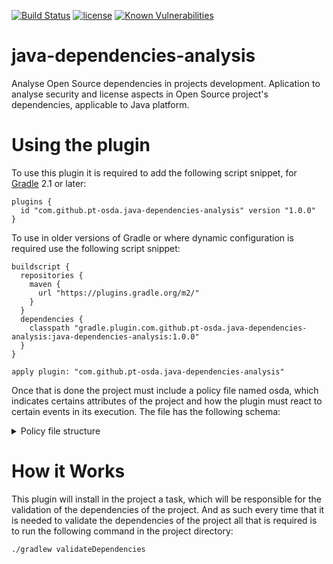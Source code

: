 [![Build Status](https://travis-ci.org/pt-osda/java-dependencies-analysis.svg?branch=master)](https://travis-ci.org/pt-osda/java-dependencies-analysis)
[![license](https://img.shields.io/github/license/pt-osda/java-dependencies-analysis.svg)](https://github.com/pt-osda/java-dependencies-analysis/blob/master/LICENSE)
[![Known Vulnerabilities](https://snyk.io/test/github/pt-osda/java-dependencies-analysis/badge.svg?targetFile=build.gradle)](https://snyk.io/test/github/pt-osda/java-dependencies-analysis?targetFile=build.gradle)

# java-dependencies-analysis
Analyse Open Source dependencies in projects development. Aplication to analyse security and license aspects in Open Source project's dependencies, applicable to Java platform.

# Using the plugin
To use this plugin it is required to add the following script snippet, for [Gradle](https://gradle.org) 2.1 or later:

```
plugins {
  id "com.github.pt-osda.java-dependencies-analysis" version "1.0.0"
}
```

To use in older versions of Gradle or where dynamic configuration is required use the following script snippet:
```
buildscript {
  repositories {
    maven {
      url "https://plugins.gradle.org/m2/"
    }
  }
  dependencies {
    classpath "gradle.plugin.com.github.pt-osda.java-dependencies-analysis:java-dependencies-analysis:1.0.0"
  }
}

apply plugin: "com.github.pt-osda.java-dependencies-analysis"
```

Once that is done the project must include a policy file named osda, which indicates certains attributes of the project and how the plugin must react to certain events in its execution. The file has the following schema:

<details><summary>Policy file structure</summary>
<p>
  
```json
{
  "$schema": "http://json-schema.org/draft-04/schema#",
  "title": "Project Policy",
  "description": "A policy with a project related configurations and \tinformation",
  "type": "object",
  "properties": {
    "project_id": {
      "description": "Id of the project to present in the report",
      "type": "string"
    },
    "project_name": {
      "description": "Name of the project to present in the report",
      "type": "string"
    },
    "project_version": {
      "description": "Version of the project to present in the report",
      "type": "string"
    },
    "project_description": {
      "description": "Description of the project to present in the report",
      "type": "string"
    },
    "organization": {
      "description": "The organization the project belongs to",
      "type": "string"
    },
    "repo": {
      "description": "The repository in github the project belongs to",
      "type": "string"
    },
    "repo_owner": {
      "description": "The owner of the repository the project belongs to",
      "type": "string"
    },
    "admin": {
      "description": "The username of the administrator of the project (Only used in project first report)",
      "type": "string"
    },
    "invalid_licenses": {
      "description": "The names of all invalid licenses. Default value is an empty collection",
      "type": "array"
    },
    "fail": {
      "description": "Indicates if the build should fail in case a vulnerability is found. Default value is false",
      "type": "boolean"
    },
    "api_cache_time": {
      "description": "Indicates, in seconds, the amount of time the cached results should be considered valid. If 0 (which is the default value), there are no restrictions on the lifetime of cached results",
      "type": "number"
    }
  },
  "required": ["project_id", "project_name", "admin"]
}
```
  
</p>
</details>

# How it Works
This plugin will install in the project a task, which will be responsible for the validation of the dependencies of the project. And as such every time that it is needed to validate the dependencies of the project all that is required is to run the following command in the project directory:
```
./gradlew validateDependencies
```
